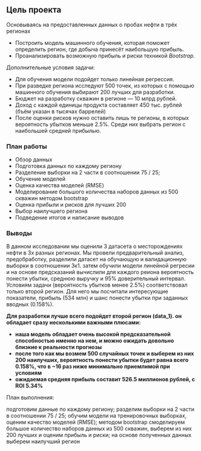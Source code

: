 ## Цель проекта

Основываясь на предоставленных данных о пробах нефти в трёх регионах
* Построить модель машинного обучения, которая поможет определить регион, где добыча принесёт наибольшую прибыль.
* Проанализировать возможную прибыль и риски техникой *Bootstrap.*

Дополнительные условия задачи:

* Для обучения модели подойдет только линейная регрессия.
* При разведке региона исследуют 500 точек, из которых с помощью машинного обучения выбирают 200 лучших для разработки.
* Бюджет на разработку скважин в регионе — 10 млрд рублей.
* Доход с каждой единицы продукта составляет 450 тыс. рублей (бъём указан в тысячах баррелей)
* После оценки рисков нужно оставить лишь те регионы, в которых вероятность убытков меньше 2.5%. Среди них выбрать регион с наибольшей средней прибылью.

### План работы

* Обзор данных
* Подготовка данных по каждому региону
* Разделение выборки на 2 части в соотношении 75 / 25;
* Обучение моделей
* Оценка качества моделей (RMSE)
* Моделирование большого количества наборов данных из 500 скважин методом bootstrap
* Оценка прибыли и рисков для лучших 200
* Выбор наилучшего региона
* Подведение итогов и написание выводов

### Выводы

В данном исследовании мы оценили 3 датасета о месторождениях нефти в 3х разных регионах. Мы провели предварительный анализ, предобработку, разделили датасет на обучающую и валидационную выборки в соотношении 3к1. затем обучили модели линейной регресии и на основе предсказаний вычислили для каждого реиона вероятность понести убытки, среднюю выручку и 95% доверительный интервал. Условиям задачи (вероятность убытков менее 2.5%) соответствовал только второй регион. Для него мы посчитали интересующие показатели, прибыль (534 млн) и шанс понести убытки при заданных вводных (0.158%).


**Для разработки лучше всего подойдет второй регион (data_1). он обладает сразу несколькими важными плюсами:**
* **наша модель обладает очень высокой предсказательной способностью именно на нем, и можно ожидать довольно близкие к реальности прогнозы**
* **после того как мы возмем 500 случайных точек и выберем из них 200 наилучших, вероятность понести убытки будет равна всего 0.158%, что в ~16 раз ниже минимально приемлимой при условиям**
* **ожидаемая средняя прибыль составит 526.5 миллионов рублей, c ROI 5.34%**






План выполнения:

подготовим данные по каждому региону; разделим выборки на 2 части в соотношении 75 / 25; обучим модели на тренировочных выборках, оценим качество моделей (RMSE); методом bootstrap смоделируем большое количество наборов данных из 500 скважин, выберем из них 200 лучших и оценим прибыль и риски; на основе полученных данных выберем наилучший регион
